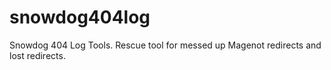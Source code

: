 snowdog404log
=============

Snowdog 404 Log Tools. Rescue tool for messed up Magenot redirects and lost redirects.
